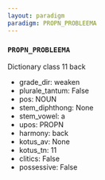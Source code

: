 ```yaml
---
layout: paradigm
paradigm: PROPN_PROBLEEMA
---
```

### ` PROPN_PROBLEEMA `

Dictionary class 11 back
* grade_dir: weaken
* plurale_tantum: False
* pos: NOUN
* stem_diphthong: None
* stem_vowel: a
* upos: PROPN
* harmony: back
* kotus_av: None
* kotus_tn: 11
* clitics: False
* possessive: False
